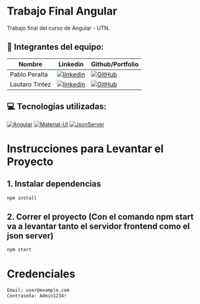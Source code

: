 
# Trabajo Final Angular

Trabajo final del curso de Angular - UTN.


## 👥 Integrantes del equipo:

| Nombre          | Linkedin                                                                                                                                 | Github/Portfolio                                                                                                                                   |
|-----------------|-------------------------------------------------------------------------------------------------------------------------------------------|-----------------------------------------------------------------------------------------------------------------------------------------------------|
| Pablo Peralta   | [![linkedin](https://img.shields.io/badge/linkedin-0A66C2?style=for-the-badge&logo=linkedin&logoColor=white)](https://www.linkedin.com/in/pablo-andres-peralta/) | [![GitHub](https://img.shields.io/badge/github-%23121011.svg?style=for-the-badge&logo=github&logoColor=white)](https://github.com/PabloPeralta94) |
| Lautaro Tintez  | [![linkedin](https://img.shields.io/badge/linkedin-0A66C2?style=for-the-badge&logo=linkedin&logoColor=white)](https://www.linkedin.com/in/lautarotintez/) | [![GitHub](https://img.shields.io/badge/github-%23121011.svg?style=for-the-badge&logo=github&logoColor=white)](https://github.com/LautaroTnz)  |


## 💻 Tecnologías utilizadas:

[![Angular](https://img.shields.io/badge/Angular-DD0031?style=for-the-badge&logo=angular&logoColor=white)](https://angular.io/)
[![Material-UI](https://img.shields.io/badge/Material%20UI-007FFF?style=for-the-badge&logo=mui&logoColor=white)](https://mui.com/)
[![JsonServer](https://img.shields.io/badge/Json%20Server-7B9C6A?style=for-the-badge&logo=json&logoColor=white)](https://github.com/typicode/json-server)



# Instrucciones para Levantar el Proyecto

## 1. Instalar dependencias

```bash
npm install
```

## 2. Correr el proyecto (Con el comando npm start va a levantar tanto el servidor frontend como el json server)
  ```bash
  npm start
  ```

# Credenciales


```bash
Email: user@example.com
Contraseña: Admin1234! 
```


